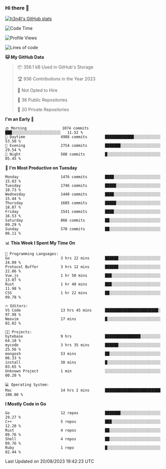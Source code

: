 ### Hi there 👋

[![h3n4l's GitHub stats](https://github-readme-stats.vercel.app/api?username=h3n4l&count_private=true&show_icons=true&theme=radical)](https://github.com/h3n4l/github-readme-stats)

<!--START_SECTION:waka-->
![Code Time](http://img.shields.io/badge/Code%20Time-1%2C506%20hrs%2041%20mins-blue)

![Profile Views](http://img.shields.io/badge/Profile%20Views-3-blue)

![Lines of code](https://img.shields.io/badge/From%20Hello%20World%20I%27ve%20Written-2.7%20million%20lines%20of%20code-blue)

**🐱 My GitHub Data** 

> 📦 356.1 kB Used in GitHub's Storage 
 > 
> 🏆 936 Contributions in the Year 2023
 > 
> 🚫 Not Opted to Hire
 > 
> 📜 36 Public Repositories 
 > 
> 🔑 20 Private Repositories 
 > 
**I'm an Early 🐤** 

```text
🌞 Morning                1074 commits        ███░░░░░░░░░░░░░░░░░░░░░░   11.52 % 
🌆 Daytime                4988 commits        █████████████░░░░░░░░░░░░   53.50 % 
🌃 Evening                2754 commits        ███████░░░░░░░░░░░░░░░░░░   29.54 % 
🌙 Night                  508 commits         █░░░░░░░░░░░░░░░░░░░░░░░░   05.45 % 
```
📅 **I'm Most Productive on Tuesday** 

```text
Monday                   1476 commits        ████░░░░░░░░░░░░░░░░░░░░░   15.83 % 
Tuesday                  1746 commits        █████░░░░░░░░░░░░░░░░░░░░   18.73 % 
Wednesday                1440 commits        ████░░░░░░░░░░░░░░░░░░░░░   15.44 % 
Thursday                 1685 commits        █████░░░░░░░░░░░░░░░░░░░░   18.07 % 
Friday                   1541 commits        ████░░░░░░░░░░░░░░░░░░░░░   16.53 % 
Saturday                 866 commits         ██░░░░░░░░░░░░░░░░░░░░░░░   09.29 % 
Sunday                   570 commits         ██░░░░░░░░░░░░░░░░░░░░░░░   06.11 % 
```


📊 **This Week I Spent My Time On** 

```text
💬 Programming Languages: 
Go                       3 hrs 22 mins       ██████░░░░░░░░░░░░░░░░░░░   24.09 % 
Protocol Buffer          3 hrs 12 mins       ██████░░░░░░░░░░░░░░░░░░░   22.86 % 
Vue.js                   1 hr 50 mins        ███░░░░░░░░░░░░░░░░░░░░░░   13.07 % 
Rust                     1 hr 40 mins        ███░░░░░░░░░░░░░░░░░░░░░░   11.98 % 
CSS                      1 hr 22 mins        ██░░░░░░░░░░░░░░░░░░░░░░░   09.78 % 

🔥 Editors: 
VS Code                  13 hrs 45 mins      ████████████████████████░   97.98 % 
Neovim                   17 mins             █░░░░░░░░░░░░░░░░░░░░░░░░   02.02 % 

🐱‍💻 Projects: 
bytebase                 9 hrs               ████████████████░░░░░░░░░   64.18 % 
mycode                   3 hrs 35 mins       ██████░░░░░░░░░░░░░░░░░░░   25.56 % 
mongosh                  53 mins             ██░░░░░░░░░░░░░░░░░░░░░░░   06.33 % 
install                  30 mins             █░░░░░░░░░░░░░░░░░░░░░░░░   03.65 % 
Unknown Project          1 min               ░░░░░░░░░░░░░░░░░░░░░░░░░   00.20 % 

💻 Operating System: 
Mac                      14 hrs 2 mins       █████████████████████████   100.00 % 
```

**I Mostly Code in Go** 

```text
Go                       12 repos            ███████░░░░░░░░░░░░░░░░░░   29.27 % 
C++                      5 repos             ███░░░░░░░░░░░░░░░░░░░░░░   12.20 % 
Rust                     4 repos             ██░░░░░░░░░░░░░░░░░░░░░░░   09.76 % 
Shell                    4 repos             ██░░░░░░░░░░░░░░░░░░░░░░░   09.76 % 
Ruby                     1 repo              █░░░░░░░░░░░░░░░░░░░░░░░░   02.44 % 
```




 Last Updated on 20/08/2023 19:42:23 UTC
<!--END_SECTION:waka-->

